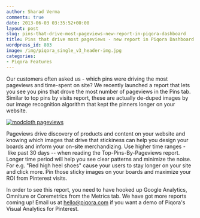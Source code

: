 ```yaml
---
author: Sharad Verma
comments: true
date: 2013-06-03 03:35:52+00:00
layout: post
slug: pins-that-drive-most-pageviews-new-report-in-piqora-dashboard
title: Pins that drive most pageviews - new report in Piqora Dashboard
wordpress_id: 803
image: /img/piqora_single_v3_header-img.jpg
categories:
- Piqora Features
---
```


Our customers often asked us - which pins were driving the most pageviews and time-spent on site? We recently launched a report that lets you see you pins that drove the most number of pageviews in the Pins tab. Similar to top pins by visits report, these are actually de-duped images by our image recognition algorithm that kept the pinners longer on your website.


[![modcloth pageviews](http://blog.piqora.com/wp-content/uploads/2013/06/modcloth-pageviews-300x227.png)](http://blog.piqora.com/wp-content/uploads/2013/06/modcloth-pageviews.png)


Pageviews drive discovery of products and content on your website and knowing which images that drive that stickiness can help you design your boards and inform your on-site merchandizing. Use higher time ranges - like past 30 days -- when reading the Top-Pins-By-Pageviews report. Longer time period will help you see clear patterns and minimize the noise. For e.g. "Red high heel shoes" cause your users to stay longer on your site and click more. Pin those sticky images on your boards and maximize your ROI from Pinterest visits.

In order to see this report, you need to have hooked up Google Analytics, Omniture or Coremetrics from the Metrics tab. We have got more reports coming up! Email us at hello@piqora.com if you want a demo of Piqora's Visual Analytics for Pinterest.
